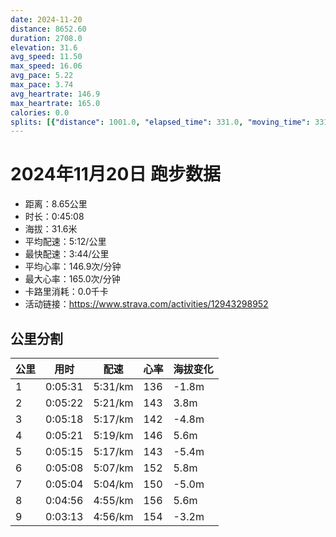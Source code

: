 ```yaml
---
date: 2024-11-20
distance: 8652.60
duration: 2708.0
elevation: 31.6
avg_speed: 11.50
max_speed: 16.06
avg_pace: 5.22
max_pace: 3.74
avg_heartrate: 146.9
max_heartrate: 165.0
calories: 0.0
splits: [{"distance": 1001.0, "elapsed_time": 331.0, "moving_time": 331.0, "average_speed": 3.02, "pace": 5.518774834437085, "average_heartrate": 136.66261398176292, "elevation_difference": -1.8, "split_number": 1}, {"distance": 1000.9, "elapsed_time": 322.0, "moving_time": 322.0, "average_speed": 3.11, "pace": 5.359067524115756, "average_heartrate": 143.5, "elevation_difference": 3.8, "split_number": 2}, {"distance": 1000.4, "elapsed_time": 318.0, "moving_time": 318.0, "average_speed": 3.15, "pace": 5.291015873015873, "average_heartrate": 142.3690851735016, "elevation_difference": -4.8, "split_number": 3}, {"distance": 1005.1, "elapsed_time": 321.0, "moving_time": 321.0, "average_speed": 3.13, "pace": 5.32482428115016, "average_heartrate": 146.8006230529595, "elevation_difference": 5.6, "split_number": 4}, {"distance": 993.6, "elapsed_time": 315.0, "moving_time": 315.0, "average_speed": 3.15, "pace": 5.291015873015873, "average_heartrate": 143.6952380952381, "elevation_difference": -5.4, "split_number": 5}, {"distance": 1001.6, "elapsed_time": 308.0, "moving_time": 308.0, "average_speed": 3.25, "pace": 5.128215384615384, "average_heartrate": 152.44480519480518, "elevation_difference": 5.8, "split_number": 6}, {"distance": 998.2, "elapsed_time": 304.0, "moving_time": 304.0, "average_speed": 3.28, "pace": 5.081310975609756, "average_heartrate": 150.34653465346534, "elevation_difference": -5.0, "split_number": 7}, {"distance": 1001.0, "elapsed_time": 296.0, "moving_time": 296.0, "average_speed": 3.38, "pace": 4.930976331360947, "average_heartrate": 156.19256756756758, "elevation_difference": 5.6, "split_number": 8}, {"distance": 650.1, "elapsed_time": 193.0, "moving_time": 193.0, "average_speed": 3.37, "pace": 4.94560830860534, "average_heartrate": 154.6321243523316, "elevation_difference": -3.2, "split_number": 9}]
---
```


# 2024年11月20日 跑步数据

- 距离：8.65公里
- 时长：0:45:08
- 海拔：31.6米
- 平均配速：5:12/公里
- 最快配速：3:44/公里
- 平均心率：146.9次/分钟
- 最大心率：165.0次/分钟
- 卡路里消耗：0.0千卡
- 活动链接：https://www.strava.com/activities/12943298952

## 公里分割

| 公里 | 用时 | 配速 | 心率 | 海拔变化 |
|------|------|------|------|------|
| 1 | 0:05:31 | 5:31/km | 136 | -1.8m |
| 2 | 0:05:22 | 5:21/km | 143 | 3.8m |
| 3 | 0:05:18 | 5:17/km | 142 | -4.8m |
| 4 | 0:05:21 | 5:19/km | 146 | 5.6m |
| 5 | 0:05:15 | 5:17/km | 143 | -5.4m |
| 6 | 0:05:08 | 5:07/km | 152 | 5.8m |
| 7 | 0:05:04 | 5:04/km | 150 | -5.0m |
| 8 | 0:04:56 | 4:55/km | 156 | 5.6m |
| 9 | 0:03:13 | 4:56/km | 154 | -3.2m |

